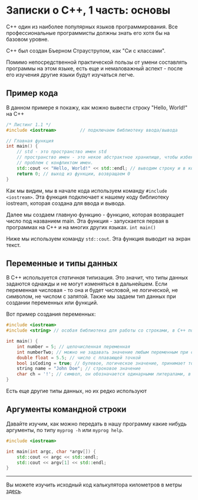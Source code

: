 # Записки о C++, 1 часть: основы
С++ один из наиболее популярных языков программирования. Все профессиональные
программисты должны знать его хотя бы на базовом уровне.

C++ был создан Бъерном Страуструпом, как "Си с классами".

Помимо непосредственной практической пользы от умени составлять программы на
этом языке, есть еще и немаловажный аспект - после его изучения другие языки
будут изучаться легче. 

## Пример кода
В данном примере я покажу, как можно вывести строку "Hello, World!" на C++

```cpp
/* Листинг 1.1 */
#include <iostream>			// подключаем библиотеку ввода/вывода

// Главная функция
int main() {
	// std - это пространство имен std
	// пространство имен - это некое абстрактное хранилище, чтобы избежать
	// проблем с конфликтом имен.
	std::cout << "Hello, World!" << std::endl; // выводим строку и в конце добавляем переход на новую строку
	return 0; // выход из функции, возвращаем 0
}
```

Как мы видим, мы в начале кода используем команду ```#include <iostream>```. Эта функция подключает к нашему коду библиотеку iostream, которая создана для ввода и вывода. 

Далее мы создаем главную функцию - функцию, которая возвращает число под названием main. Эта функция - запускается первая в программах на C++ и на многих других языках. ```int main()```

Ниже мы используем команду ```std::cout```. Эта функция выводит на экран текст.

## Переменные и типы данных
В C++ используется *статичная* типизация. Это значит, что типы данных задаются однажды и не могут изменяться в дальнейшем. Если переменная числовая - то она и будет числовой, не логической, не символом, не числом с запятой. Также мы задаем тип данных при создании переменных или функций.

Вот пример создания переменных:

```cpp
#include <iostream>
#include <string> // особая библиотека для работы со строками, в C++ по умолчанию нету типа данных строк.

int main() {
	int number = 5; // целочисленная переменная
	int numberTwo; // можно не задавать значение любым переменным при создании
	double float = 5.5; // число с плавающей точкой
	bool isCoding = true; // булевое, логическое значение, принимает только true/false
	string name = "John Doe"; // строковое значение
	char ch = '!'; // символ, он обозначается одинарными литералами, в отличии от строковых значений
}
```

Есть еще другие типы данных, но их редко используют

## Аргументы командной строки
Давайте изучим, как можно передать в нашу программу какие нибудь аргументы, по типу ```myprog -h``` или ```myprog help```.

```cpp
#include <iostream>

int main(int argc, char *argv[]) {
	std::cout << argc << std::endl;
	std::cout << argv[1] << std::endl;
}
```

---

Вы можете изучить исходный код калькулятора километров в метры [здесь](./main.cpp).
